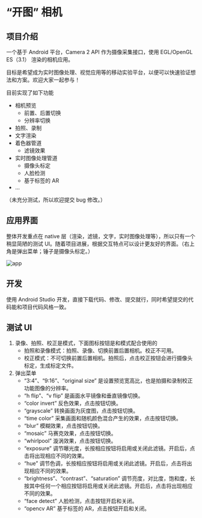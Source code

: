 # “开图” 相机

## 项目介绍

一个基于 Android 平台，Camera 2 API 作为摄像采集接口，使用 EGL/OpenGL ES（3.1） 渲染的相机应用。

目标是希望成为实时图像处理、视觉应用等的移动实验平台，以便可以快速验证想法和方案。欢迎大家一起参与！

目前实现了如下功能

- 相机预览
  - 前置、后置切换
  - 分辨率切换
- 拍照、录制
- 文字渲染
- 着色器管道
  - 滤镜效果
- 实时图像处理管道
  - 摄像头标定
  - 人脸检测
  - 基于标签的 AR
- ...

（未充分测试，所以欢迎提交 bug 修改。）

## 应用界面

整体开发重点在 native 层（渲染，滤镜，文字，实时图像处理等），所以只有一个稍显简陋的测试 UI。随着项目进展，根据交互特点可以设计更友好的界面。（右上角是弹出菜单；锤子是摄像头标定。）

![app](./app_full.png)

## 开发

使用 Android Studio 开发，直接下载代码、修改、提交就行，同时希望提交的代码能和项目代码风格一致。

## 测试 UI

1. 录像、拍照、校正是模式，下面图标按钮是和模式配合使用的
   - 拍照和录像模式：拍照、录像、切换前置后置相机。校正不可用。
   - 校正模式：不可切换前置后置相机。拍照后，点击校正按钮会进行摄像头标定，生成标定文件。
2. 弹出菜单
   - “3:4”、“9:16”、“original size” 是设置预览宽高比，也是拍摄和录制校正功能图像的分辨率。
   - “h flip”、“v flip” 是画面水平镜像和垂直镜像切换。
   - “color invert” 反色效果，点击按钮切换。
   - “grayscale” 转换画面为灰度图，点击按钮切换。
   - “time color” 采集画面和随机颜色混合产生的效果，点击按钮切换。
   - “blur” 模糊效果，点击按钮切换。
   - “mosaic” 马赛克效果，点击按钮切换。
   - “whirlpool” 漩涡效果，点击按钮切换。
   - “exposure” 调节曝光度，长按相应按钮将启用或关闭此滤镜。开启后，点击将出现相应不同的效果。
   - “hue” 调节色调，长按相应按钮将启用或关闭此滤镜。开启后，点击将出现相应不同的效果。
   - “brightness”、“contrast”、“saturation” 调节亮度，对比度，饱和度，长按其中任何一个相应按钮将启用或关闭此滤镜。开启后，点击将出现相应不同的效果。
   - “face detect” 人脸检测，点击按钮开启和关闭。
   - “opencv AR” 基于标签的 AR，点击按钮开启和关闭。
